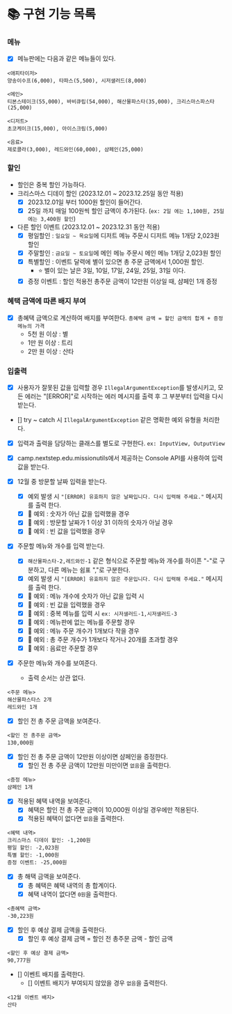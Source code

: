 # 📚 구현 기능 목록

### 메뉴

- [x] 메뉴판에는 다음과 같은 메뉴들이 있다.

```agsl
<애피타이저>
양송이수프(6,000), 타파스(5,500), 시저샐러드(8,000)

<메인>
티본스테이크(55,000), 바비큐립(54,000), 해산물파스타(35,000), 크리스마스파스타(25,000)

<디저트>
초코케이크(15,000), 아이스크림(5,000)

<음료>
제로콜라(3,000), 레드와인(60,000), 샴페인(25,000)
```

### 할인

- 할인은 중복 할인 가능하다.
- 크리스마스 디데이 할인 (2023.12.01 ~ 2023.12.25일 동안 적용)
    - [x] 2023.12.01일 부터 1000원 할인이 들어간다.
    - [x] 25일 까지 매일 100원씩 할인 금액이 추가된다. (`ex: 2일 에는 1,100원, 25일에는 3,400원 할인`)
- 다른 할인 이벤트 (2023.12.01 ~ 2023.12.31 동안 적용)
    - [x] 평일할인 : `일요일 ~ 목요일`에 디저트 메뉴 주문시 디저트 메뉴 1개당 2,023원 할인
    - [x] 주말할인 : `금요일 ~ 토요일`에 메인 메뉴 주문시 메인 메뉴 1개당 2,023원 할인
    - [x] 특별할인 : 이벤트 달력에 별이 있으면 총 주문 금액에서 1,000원 할인.
        - ⭐ 별이 있는 날은 3일, 10일, 17일, 24일, 25일, 31일 이다.
    - [x] 증정 이벤트 : 할인 적용전 총주문 금액이 12만원 이상일 때, 샴페인 1개 증정

### 혜택 금액에 따른 배지 부여
- [x] 총혜택 금액으로 계산하여 배지를 부여한다. `총혜택 금액 = 할인 금액의 합계 + 증정 메뉴의 가격`
  - 5천 원 이상 : 별
  - 1만 원 이상 : 트리
  - 2만 원 이상 : 산타

### 입출력

- [x] 사용자가 잘못된 값을 입력할 경우 `IllegalArgumentException`를 발생시키고,
  모든 에러는 "[ERROR]"로 시작하는 에러 메시지를 출력 후 그 부분부터 입력을 다시 받는다.
- [] try ~ catch 시 `IllegalArgumentException` 같은 명확한 예외 유형을 처리한다.
- [x] 입력과 출력을 담당하는 클래스를 별도로 구현한다. `ex: InputView, OutputView`
- [x] camp.nextstep.edu.missionutils에서 제공하는 Console API를 사용하여 입력값을 받는다.

- [x] 12월 중 방문할 날짜 입력을 받는다.
    - [x] 예외 발생 시 `"[ERROR] 유효하지 않은 날짜입니다. 다시 입력해 주세요."` 메시지를 출력 한다.
    - [x] 🚫 예외 : 숫자가 아닌 값을 입력했을 경우
    - [x] 🚫 예외 : 방문할 날짜가 1 이상 31 이하의 숫자가 아닐 경우
    - [x] 🚫 예외 : 빈 값을 입력했을 경우

- [x] 주문할 메뉴와 개수를 입력 받는다.
    - [x] `해산물파스타-2,레드와인-1` 같은 형식으로 주문할 메뉴와 개수를 하이픈 "-"로 구분하고, 다른 메뉴는 쉼표 ","로 구분한다.
    - [x] 예외 발생 시 `"[ERROR] 유효하지 않은 주문입니다. 다시 입력해 주세요."` 메시지를 출력 한다.
    - [x] 🚫 예외 : 메뉴 개수에 숫자가 아닌 값을 입력 시
    - [x] 🚫 예외 : 빈 값을 입력했을 경우
    - [x] 🚫 예외 : 중복 메뉴를 입력 시 `ex: 시저샐러드-1,시저샐러드-3`
    - [x] 🚫 예외 : 메뉴판에 없는 메뉴를 주문할 경우
    - [x] 🚫 예외 : 메뉴 주문 개수가 1개보다 작을 경우
    - [x] 🚫 예외 : 총 주문 개수가 1개보다 작거나 20개를 초과할 경우
    - [x] 🚫 예외 : 음료만 주문할 경우

- [x] 주문한 메뉴와 개수를 보여준다.
    - 출력 순서는 상관 없다.

```agsl
<주문 메뉴>
해산물파스타스 2개
레드와인 1개
```

- [x] 할인 전 총 주문 금액을 보여준다.

```agsl
<할인 전 총주문 금액>
130,000원
```

- [x] 할인 전 총 주문 금액이 12만원 이상이면 샴페인을 증정한다.
    - [x] 할인 전 총 주문 금액이 12만원 미만이면 `없음`을 출력한다.

```agsl
<증정 메뉴>
샴페인 1개
```

- [x] 적용된 혜택 내역을 보여준다.
    - [x] 혜택은 할인 전 총 주문 금액이 10,000원 이상일 경우에만 적용된다.
    - [x] 적용된 혜택이 없다면 `없음`을 출력한다.

```agsl
<혜택 내역>
크리스마스 디데이 할인: -1,200원
평일 할인: -2,023원
특별 할인: -1,000원
증정 이벤트: -25,000원
```

- [x] 총 해택 금액을 보여준다.
    - [x] 총 혜택은 혜택 내역의 총 합계이다.
    - [x] 혜택 내역이 없다면 `0원`을 출력한다.

```agsl
<총혜택 금액>
-30,223원
```

- [x] 할인 후 예상 결제 금액을 출력한다.
    - [x] 할인 후 예상 결제 금액 = 할인 전 총주문 금액 - 할인 금액

```agsl
<할인 후 예상 결제 금액>
90,777원
```

- [] 이벤트 배지를 출력한다.
    - [] 이벤트 배지가 부여되지 않았을 경우 `없음`을 출력한다.

```agsl
<12월 이벤트 배지>
산타
```